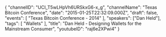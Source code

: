 {
    "channelID": "UCI_T5wLHpVh6URSkxG6-x_g",
    "channelName": "Texas Bitcoin Conference",
    "date": "2015-01-25T22:32:09.000Z",
    "draft": false,
    "events": [
        "Texas Bitcoin Conference - 2014"
    ],
    "speakers": ["Dan Held"],
    "tags": [
        "Wallets"
    ],
    "title": "Dan Held - Designing Wallets for the Mainstream Consumer",
    "youtubeID": "raj6e2XPwi4"
}
